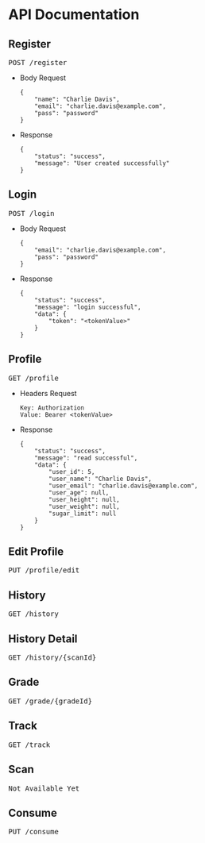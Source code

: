 # API Documentation

## Register
<pre>POST /register</pre>

- Body Request
  ```
  {
      "name": "Charlie Davis",
      "email": "charlie.davis@example.com",
      "pass": "password"
  }
  ```

- Response
  ```
  {
      "status": "success",
      "message": "User created successfully"
  }
  ```

## Login
<pre>POST /login</pre>

- Body Request
  ```
  {
      "email": "charlie.davis@example.com",
      "pass": "password"
  }
  ```

- Response
  ```
  {
      "status": "success",
      "message": "login successful",
      "data": {
          "token": "<tokenValue>"
      }
  }
  ```

## Profile
<pre>GET /profile</pre>

- Headers Request
  ```
  Key: Authorization
  Value: Bearer <tokenValue>
  ```

- Response
  ```
  {
      "status": "success",
      "message": "read successful",
      "data": {
          "user_id": 5,
          "user_name": "Charlie Davis",
          "user_email": "charlie.davis@example.com",
          "user_age": null,
          "user_height": null,
          "user_weight": null,
          "sugar_limit": null
      }
  }
  ```

## Edit Profile
<pre>PUT /profile/edit</pre>

## History
<pre>GET /history</pre>

## History Detail
<pre>GET /history/{scanId}</pre>

## Grade
<pre>GET /grade/{gradeId}</pre>

## Track
<pre>GET /track</pre>

## Scan
<pre>Not Available Yet</pre>

## Consume
<pre>PUT /consume</pre>


